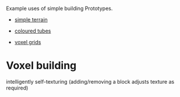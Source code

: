 Example uses of simple building Prototypes.

* [simple terrain](surface/)

* [coloured tubes](cylinder/)

* [voxel grids](blocks/)

# Voxel building

intelligently self-texturing (adding/removing a block adjusts texture as required)


<!--
Surface Prototype

Adds to an Elevationgrid node a series of procedurally generated height adjustments, some random height noise, and/or some height determined colouring. This allows the simple creation of enough apparent complexity for a realistic landscape surface, with very little data. This proto can also animate the grid, as a Sine function, to create a moving sea surface etc.
An event can return the current 3D location and orientation of any location on the surface, given its 2D coordinate, so an object can be easily placed on a randomly generated surface at render time, even dynamically when the surface is being animated.
Overview

	
Example: MoonScape

Simple example of a non-animated surface, with height-colour variation.

Althought its the points within a perfect circle that are height altered, the square nature of the elevationgrid makes for a 'rough' look.
-->
